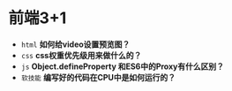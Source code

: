 # 前端3+1
- `html` **如何给video设置预览图？**
- `css` **css权重优先级用来做什么的？**
- `js` **Object.defineProperty 和ES6中的Proxy有什么区别？**
- `软技能` **编写好的代码在CPU中是如何运行的？**

